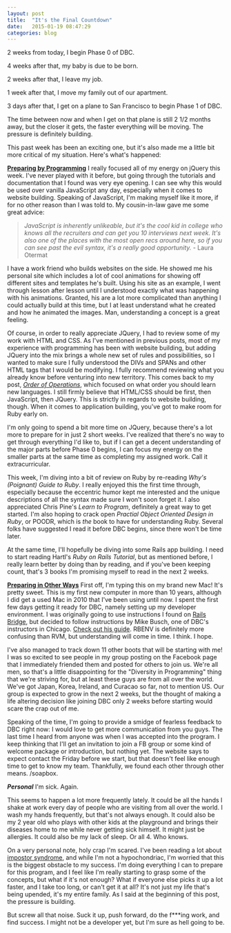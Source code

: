 ```yaml
---
layout: post
title:  "It's the Final Countdown"
date:   2015-01-19 08:47:29
categories: blog
---
```


2 weeks from today, I begin Phase 0 of DBC.

4 weeks after that, my baby is due to be born.

2 weeks after that, I leave my job.

1 week after that, I move my family out of our apartment.

3 days after that, I get on a plane to San Francisco to begin Phase 1 of DBC.

The time between now and when I get on that plane is still 2 1/2 months away, but the closer it gets, the faster everything will be moving. The pressure is definitely building.

This past week has been an exciting one, but it's also made me a little bit more critical of my situation. Here's what's happened:

<u><strong>Preparing by Programming</strong></u>
I really focused all of my energy on jQuery this week. I've never played with it before, but going through the tutorials and documentation that I found was very eye opening. I can see why this would be used over vanilla JavaScript any day, especially when it comes to website building. Speaking of JavaScript, I'm making myself like it more, if for no other reason than I was told to. My cousin-in-law gave me some great advice: <blockquote><em>JavaScript is inherently unlikeable, but it's the cool kid in college who knows all the recruiters and can get you 10 interviews next week. It's also one of the places with the most open recs around here, so if you can see past the evil syntax, it's a really good opportunity.</em> - Laura Otermat</blockquote>

I have a work friend who builds websites on the side. He showed me his personal site which includes a lot of cool animations for showing off different sites and templates he's built. Using his site as an example, I went through lesson after lesson until I understood exactly what was happening with his animations. Granted, his are a lot more complicated than anything I could actually build at this time, but I at least understand what he created and how he animated the images. Man, understanding a concept is a great feeling.

Of course, in order to really appreciate JQuery, I had to review some of my work with HTML and CSS. As I've mentioned in previous posts, most of my experience with programming has been with website building, but adding JQuery into the mix brings a whole new set of rules and possibilities, so I wanted to make sure I fully understood the DIVs and SPANs and other HTML tags that I would be modifying. I fully recommend reviewing what you already know before venturing into new territory. This comes back to my post, <a href = "http://edwinunger.com/blog/2014/12/22/Order-of-Operations.html"><em>Order of Operations</em></a>, which focused on what order you should learn new languages. I still firmly believe that HTML/CSS should be first, then JavaScript, then JQuery. This is strictly in regards to website building, though. When it comes to application building, you've got to make room for Ruby early on.

I'm only going to spend a bit more time on JQuery, because there's a lot more to prepare for in just 2 short weeks. I've realized that there's no way to get through everything I'd like to, but if I can get a decent understanding of the major parts before Phase 0 begins, I can focus my energy on the smaller parts at the same time as completing my assigned work. Call it extracurricular.

This week, I'm diving into a bit of review on Ruby by re-reading <em>Why's (Poignant) Guide to Ruby</em>. I really enjoyed this the first time through, especially because the eccentric humor kept me interested and the unique descriptions of all the syntax made sure I won't soon forget it. I also appreciated Chris Pine's <em>Learn to Program</em>, definitely a great way to get started. I'm also hoping to crack open <em>Practial Object Oriented Design in Ruby</em>, or POODR, which is <em>the</em> book to have for understanding Ruby. Several folks have suggested I read it before DBC begins, since there won't be time later.

At the same time, I'll hopefully be diving into some Rails app building. I need to start reading Hartl's <em>Ruby on Rails Tutorial</em>, but as mentioned before, I really learn better by doing than by reading, and if you've been keeping count, that's 3 books I'm promising myself to read in the next 2 weeks.

<u><strong>Preparing in Other Ways</strong></u>
First off, I'm typing this on my brand new Mac! It's pretty sweet. This is my first new computer in more than 10 years, although I did get a used Mac in 2010 that I've been using until now. I spent the first few days getting it ready for DBC, namely setting up my developer environment. I was originally going to use instructions I found on <a href = "http://installfest.railsbridge.org/installfest/">Rails Bridge</a>, but decided to follow instructions by Mike Busch, one of DBC's instructors in Chicago. <a href = "https://gist.github.com/mikelikesbikes/3712106678a2aed284da">Check out his guide</a>. RBENV is definitely more confusing than RVM, but understanding will come in time. I think. I hope.

I've also managed to track down 11 other boots that will be starting with me! I was so excited to see people in my group posting on the Facebook page that I immediately friended them and posted for others to join us. We're all men, so that's a little disappointing for the "Diversity in Programming" thing that we're striving for, but at least these guys are from all over the world. We've got Japan, Korea, Ireland, and Curacao so far, not to mention US. Our group is expected to grow in the next 2 weeks, but the thought of making a life altering decision like joining DBC only 2 weeks before starting would scare the crap out of me.

Speaking of the time, I'm going to provide a smidge of fearless feedback to DBC right now: I would love to get more communication from you guys. The last time I heard from anyone was when I was accepted into the program. I keep thinking that I'll get an invitation to join a FB group or some kind of welcome package or introduction, but nothing yet. The website says to expect contact the Friday before we start, but that doesn't feel like enough time to get to know my team. Thankfully, we found each other through other means. /soapbox.

<em><strong>Personal</strong></em>
I'm sick. Again.

This seems to happen a lot more frequently lately. It could be all the hands I shake at work every day of people who are visiting from all over the world. I wash my hands frequently, but that's not always enough. It could also be my 2 year old who plays with other kids at the playground and brings their diseases home to me while never getting sick himself. It might just be allergies. It could also be my lack of sleep. Or all 4. Who knows.

On a very personal note, holy crap I'm scared. I've been reading a lot about <a href = "http://en.wikipedia.org/wiki/Impostor_syndrome">impostor syndrome</a>, and while I'm not a hypochondriac, I'm worried that this is the biggest obstacle to my success. I'm doing everything I can to prepare for this program, and I feel like I'm really starting to grasp some of the concepts, but what if it's not enough? What if everyone else picks it up a lot faster, and I take too long, or can't get it at all? It's not just my life that's being upended, it's my entire family. As I said at the beginning of this post, the pressure is building.

But screw all that noise. Suck it up, push forward, do the f***ing work, and find success. I might not be a developer yet, but I'm sure as hell going to be.




